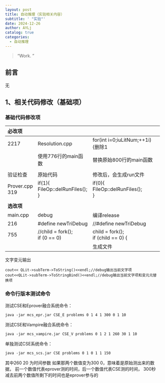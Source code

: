 ```yaml
---
layout: post
title: 自动推理（实验相关内容）
subtitle: ' "实验"'
date: 2024-12-26
author: AYLj
catalog: true
categories:
  - 自动推理
---
```


> “Work. ”

## 前言

无<br>
## 1、相关代码修改（基础项）
### 基础代码修改项

| **必改项**           |                                                   |                                                   |
| :---------------- | :------------------------------------------------ | :------------------------------------------------ |
| 2217              | Resolution.cpp                                    | for(int i=0;i<cla->uLitNum;++1i){删除1              |
|                   | 使用776行的main函数                                     | 替换原始800行的main函数                                   |
|                   |                                                   |                                                   |
| 验证检查              | 原始代码                                              | 修改后，会生成run文件                                      |
| Prover.cpp<br>319 | if(1){<br>        FileOp::delRunFiles();<br>    } | if(0){<br>        FileOp::delRunFiles();<br>    } |
|                   |                                                   |                                                   |
| **选改项**           |                                                   |                                                   |
| main.cpp          | debug                                             | 编译release                                         |
| 216               | \#define newTriDebug                              | //#define newTriDebug                             |
| 755               | //child = fork();<br>    if (0 == 0)              | child = fork();<br>if (child == 0) {              |
|                   |                                                   | 生成文件                                              |


文字变元输出<br>
```
cout<< QLit->subTerm->ToString()<<endl;//debug输出当前文字项
cout<<QLit->subTerm->ToStringBind()<<endl;//debug输出当前文字项和变元元替换项
```


### 命令行版本测试命令
测试CSE和Eprover融合系统命令：<br>
```
java -jar mcs_epr.jar CSE_E problems 0 1 4 1 300 0 1 10
```


测试CSE和Vampire融合系统命令：
```
java -jar mcs_vampire.jar CSE_V problems 0 1 2 1 260 30 1 10
```


单独测试CSE系统命令：
```
java -jar mcs_scs.jar CSE problems 0 1 0 1 1 150
```
其中260 20 为时间参数
如果那两个数值变为300 0，意味着是原始测出来的数据，
前一个数值代表eprover测的时间，后一个数值代表CSE测的时间，
300秒减去前两个数值所剩下的时间也是eprover参与的
